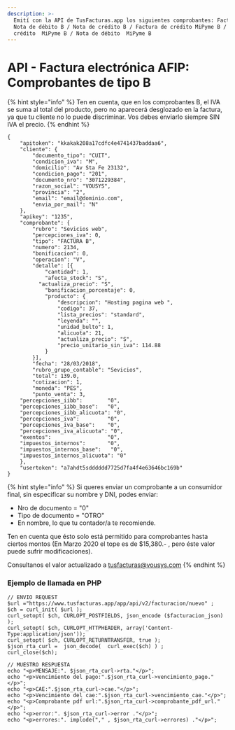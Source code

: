 ```yaml
---
description: >-
  Emití con la API de TusFacturas.app los siguientes comprobantes: FacturaB /
  Nota de débito B / Nota de crédito B / Factura de crédito MiPyme B / Nota de
  crédito  MiPyme B / Nota de débito  MiPyme B
---
```


# API - Factura electrónica AFIP: Comprobantes de tipo B

{% hint style="info" %}
Ten en cuenta, que en los comprobantes B, el IVA se suma al total del producto, pero no aparecerá desglozado en la factura, ya que tu cliente no lo puede discriminar. Vos debes enviarlo siempre SIN IVA el precio.
{% endhint %}

```text
{
	"apitoken": "kkakak208a17cdfc4e4741437baddaa6",
	"cliente": {
		"documento_tipo": "CUIT",
		"condicion_iva": "M",
		"domicilio": "Av Sta Fe 23132",
		"condicion_pago": "201",
		"documento_nro": "3071229384",
		"razon_social": "VOUSYS",
		"provincia": "2",
		"email": "email@dominio.com",
		"envia_por_mail": "N"
	},
	"apikey": "1235",
	"comprobante": {
		"rubro": "Sevicios web",
		"percepciones_iva": 0,
		"tipo": "FACTURA B",
		"numero": 2134,
		"bonificacion": 0,
		"operacion": "V",
		"detalle": [{
			"cantidad": 1,
			"afecta_stock": "S",
		  "actualiza_precio": "S",
			"bonificacion_porcentaje": 0,			
			"producto": {
				"descripcion": "Hosting pagina web ",
				"codigo": 37,
				"lista_precios": "standard",
				"leyenda": "",
				"unidad_bulto": 1,
				"alicuota": 21,
				"actualiza_precio": "S",
				"precio_unitario_sin_iva": 114.88
			}
		}],
		"fecha": "28/03/2018",
		"rubro_grupo_contable": "Sevicios",
		"total": 139.0,
		"cotizacion": 1,
		"moneda": "PES",
		"punto_venta": 3,
    "percepciones_iibb":        "0",
    "percepciones_iibb_base":   "0",
    "percepciones_iibb_alicuota": "0",
    "percepciones_iva":         "0",
    "percepciones_iva_base":    "0",
    "percepciones_iva_alicuota": "0",
    "exentos":                  "0", 
    "impuestos_internos":       "0",
    "impuestos_internos_base":   "0",
    "impuestos_internos_alicuota": "0" 
	},
	"usertoken": "a7ahdt5sdddddd7725d7fa4f4e63646bc169b"
}
```

{% hint style="info" %}
Si queres enviar un comprobante a un consumidor final, sin especificar su nombre y DNI, podes enviar:

* Nro de documento = "0" 
* Tipo de documento = "OTRO"
* En nombre, lo que tu contador/a te recomiende. 

Ten en cuenta que ésto solo está permitido para comprobantes hasta ciertos montos \(En Marzo 2020 el tope es de $15,380.- , pero éste valor puede sufrir modificaciones\).

 Consultanos el valor actualizado a  tusfacturas@vousys.com 
{% endhint %}

### Ejemplo de llamada en PHP

```text
// ENVIO REQUEST
$url ="https://www.tusfacturas.app/app/api/v2/facturacion/nuevo" ;
$ch = curl_init( $url );
curl_setopt( $ch, CURLOPT_POSTFIELDS, json_encode ($facturacion_json) );
curl_setopt( $ch, CURLOPT_HTTPHEADER, array('Content-Type:application/json'));
curl_setopt( $ch, CURLOPT_RETURNTRANSFER, true );
$json_rta_curl =  json_decode(  curl_exec($ch) ) ;  
curl_close($ch);

// MUESTRO RESPUESTA
echo "<p>MENSAJE:". $json_rta_curl->rta."</p>"; 
echo "<p>Vencimiento del pago:".$json_rta_curl->vencimiento_pago."</p>"; 
echo "<p>CAE:".$json_rta_curl->cae."</p>"; 
echo "<p>Vencimiento del cae:".$json_rta_curl->vencimiento_cae."</p>"; 
echo "<p>Comprobante pdf url:".$json_rta_curl->comprobante_pdf_url."</p>"; 
echo "<p>error:". $json_rta_curl->error ."</p>"; 
echo "<p>errores:". implode("," , $json_rta_curl->errores) ."</p>"; 


```

